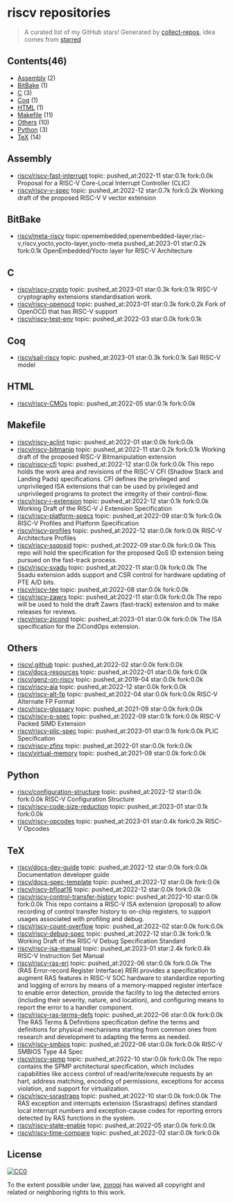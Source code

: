 # riscv repositories


> A curated list of my GitHub stars!  Generated by [collect-repos](https://github.com/zoroqi/collect-repos), idea comes from [starred](https://github.com/maguowei/starred)  


## Contents(46)

- [Assembly](#assembly) (2)
- [BitBake](#bitbake) (1)
- [C](#c) (3)
- [Coq](#coq) (1)
- [HTML](#html) (1)
- [Makefile](#makefile) (11)
- [Others](#others) (10)
- [Python](#python) (3)
- [TeX](#tex) (14)

## Assembly

- [riscv/riscv-fast-interrupt](https://github.com/riscv/riscv-fast-interrupt) topic: pushed_at:2022-11 star:0.1k fork:0.0k Proposal for a RISC-V Core-Local Interrupt Controller (CLIC)
- [riscv/riscv-v-spec](https://github.com/riscv/riscv-v-spec) topic: pushed_at:2022-12 star:0.7k fork:0.2k Working draft of the proposed RISC-V V vector extension

## BitBake

- [riscv/meta-riscv](https://github.com/riscv/meta-riscv) topic:openembedded,openembedded-layer,risc-v,riscv,yocto,yocto-layer,yocto-meta pushed_at:2023-01 star:0.2k fork:0.1k OpenEmbedded/Yocto layer for RISC-V Architecture

## C

- [riscv/riscv-crypto](https://github.com/riscv/riscv-crypto) topic: pushed_at:2023-01 star:0.3k fork:0.1k RISC-V cryptography extensions standardisation work.
- [riscv/riscv-openocd](https://github.com/riscv/riscv-openocd) topic: pushed_at:2023-01 star:0.3k fork:0.2k Fork of OpenOCD that has RISC-V support
- [riscv/riscv-test-env](https://github.com/riscv/riscv-test-env) topic: pushed_at:2022-03 star:0.0k fork:0.1k 

## Coq

- [riscv/sail-riscv](https://github.com/riscv/sail-riscv) topic: pushed_at:2023-01 star:0.3k fork:0.1k Sail RISC-V model

## HTML

- [riscv/riscv-CMOs](https://github.com/riscv/riscv-CMOs) topic: pushed_at:2022-05 star:0.1k fork:0.0k 

## Makefile

- [riscv/riscv-aclint](https://github.com/riscv/riscv-aclint) topic: pushed_at:2022-01 star:0.0k fork:0.0k 
- [riscv/riscv-bitmanip](https://github.com/riscv/riscv-bitmanip) topic: pushed_at:2022-11 star:0.2k fork:0.1k Working draft of the proposed RISC-V Bitmanipulation extension
- [riscv/riscv-cfi](https://github.com/riscv/riscv-cfi) topic: pushed_at:2022-12 star:0.0k fork:0.0k This repo holds the work area and revisions of the RISC-V CFI (Shadow Stack and Landing Pads) specifications. CFI defines the privileged and unprivileged ISA extensions that can be used by privileged and unprivileged programs to protect the integrity of their control-flow.
- [riscv/riscv-j-extension](https://github.com/riscv/riscv-j-extension) topic: pushed_at:2022-12 star:0.1k fork:0.0k Working Draft of the RISC-V J Extension Specification
- [riscv/riscv-platform-specs](https://github.com/riscv/riscv-platform-specs) topic: pushed_at:2022-09 star:0.1k fork:0.0k RISC-V Profiles and Platform Specification
- [riscv/riscv-profiles](https://github.com/riscv/riscv-profiles) topic: pushed_at:2022-12 star:0.0k fork:0.0k RISC-V Architecture Profiles
- [riscv/riscv-ssqosid](https://github.com/riscv/riscv-ssqosid) topic: pushed_at:2022-09 star:0.0k fork:0.0k This repo will hold the specification for the proposed QoS ID extension being pursued on the fast-track process.
- [riscv/riscv-svadu](https://github.com/riscv/riscv-svadu) topic: pushed_at:2022-11 star:0.0k fork:0.0k The Ssadu extension adds support and CSR control for hardware updating of PTE A/D bits.
- [riscv/riscv-tee](https://github.com/riscv/riscv-tee) topic: pushed_at:2022-08 star:0.0k fork:0.0k 
- [riscv/riscv-zawrs](https://github.com/riscv/riscv-zawrs) topic: pushed_at:2022-11 star:0.0k fork:0.0k The repo will be used to hold the draft Zawrs (fast-track) extension and to make releases for reviews. 
- [riscv/riscv-zicond](https://github.com/riscv/riscv-zicond) topic: pushed_at:2023-01 star:0.0k fork:0.0k The ISA specification for the ZiCondOps extension.

## Others

- [riscv/.github](https://github.com/riscv/.github) topic: pushed_at:2022-02 star:0.0k fork:0.0k 
- [riscv/docs-resources](https://github.com/riscv/docs-resources) topic: pushed_at:2022-01 star:0.0k fork:0.0k 
- [riscv/genz-on-riscv](https://github.com/riscv/genz-on-riscv) topic: pushed_at:2019-04 star:0.0k fork:0.0k 
- [riscv/riscv-aia](https://github.com/riscv/riscv-aia) topic: pushed_at:2022-12 star:0.0k fork:0.0k 
- [riscv/riscv-alt-fp](https://github.com/riscv/riscv-alt-fp) topic: pushed_at:2022-04 star:0.0k fork:0.0k RISC-V Alternate FP Format
- [riscv/riscv-glossary](https://github.com/riscv/riscv-glossary) topic: pushed_at:2021-09 star:0.0k fork:0.0k 
- [riscv/riscv-p-spec](https://github.com/riscv/riscv-p-spec) topic: pushed_at:2022-09 star:0.1k fork:0.0k RISC-V Packed SIMD Extension
- [riscv/riscv-plic-spec](https://github.com/riscv/riscv-plic-spec) topic: pushed_at:2023-01 star:0.1k fork:0.0k PLIC Specification
- [riscv/riscv-zfinx](https://github.com/riscv/riscv-zfinx) topic: pushed_at:2022-01 star:0.0k fork:0.0k 
- [riscv/virtual-memory](https://github.com/riscv/virtual-memory) topic: pushed_at:2021-09 star:0.0k fork:0.0k 

## Python

- [riscv/configuration-structure](https://github.com/riscv/configuration-structure) topic: pushed_at:2022-12 star:0.0k fork:0.0k RISC-V Configuration Structure
- [riscv/riscv-code-size-reduction](https://github.com/riscv/riscv-code-size-reduction) topic: pushed_at:2023-01 star:0.1k fork:0.0k 
- [riscv/riscv-opcodes](https://github.com/riscv/riscv-opcodes) topic: pushed_at:2023-01 star:0.4k fork:0.2k RISC-V Opcodes

## TeX

- [riscv/docs-dev-guide](https://github.com/riscv/docs-dev-guide) topic: pushed_at:2022-12 star:0.0k fork:0.0k Documentation developer guide
- [riscv/docs-spec-template](https://github.com/riscv/docs-spec-template) topic: pushed_at:2022-12 star:0.0k fork:0.0k 
- [riscv/riscv-bfloat16](https://github.com/riscv/riscv-bfloat16) topic: pushed_at:2022-12 star:0.0k fork:0.0k 
- [riscv/riscv-control-transfer-history](https://github.com/riscv/riscv-control-transfer-history) topic: pushed_at:2022-10 star:0.0k fork:0.0k This repo contains a RISC-V ISA extension (proposal) to allow recording of control transfer history to on-chip registers, to support usages associated with profiling and debug.
- [riscv/riscv-count-overflow](https://github.com/riscv/riscv-count-overflow) topic: pushed_at:2022-02 star:0.0k fork:0.0k 
- [riscv/riscv-debug-spec](https://github.com/riscv/riscv-debug-spec) topic: pushed_at:2022-12 star:0.3k fork:0.1k Working Draft of the RISC-V Debug Specification Standard
- [riscv/riscv-isa-manual](https://github.com/riscv/riscv-isa-manual) topic: pushed_at:2023-01 star:2.4k fork:0.4k RISC-V Instruction Set Manual
- [riscv/riscv-ras-eri](https://github.com/riscv/riscv-ras-eri) topic: pushed_at:2022-06 star:0.0k fork:0.0k The (RAS Error-record Register Interface) RERI provides a specification to augment RAS features in RISC-V SOC hardware to standardize reporting and logging of errors by means of a memory-mapped register interface to enable error detection, provide the facility to log the detected errors (including their severity, nature, and location), and configuring means to report the error to a handler component.
- [riscv/riscv-ras-terms-defs](https://github.com/riscv/riscv-ras-terms-defs) topic: pushed_at:2022-06 star:0.0k fork:0.0k The RAS Terms & Definitions specification define the terms and definitions for physical mechanisms starting from common ones from research and development to adapting the terms as needed.
- [riscv/riscv-smbios](https://github.com/riscv/riscv-smbios) topic: pushed_at:2022-06 star:0.0k fork:0.0k RISC-V SMBIOS Type 44 Spec
- [riscv/riscv-spmp](https://github.com/riscv/riscv-spmp) topic: pushed_at:2022-10 star:0.0k fork:0.0k The repo contains the SPMP architectural specification, which includes capabilities like access control of read/write/execute requests by an hart, address matching, encoding of permissions, exceptions for access violation, and support for virtualization.
- [riscv/riscv-ssrastraps](https://github.com/riscv/riscv-ssrastraps) topic: pushed_at:2022-10 star:0.0k fork:0.0k The RAS exception and interrupts extension (Ssrastraps) defines standard local interrupt numbers and exception-cause codes for reporting errors detected by RAS functions in the system.
- [riscv/riscv-state-enable](https://github.com/riscv/riscv-state-enable) topic: pushed_at:2022-05 star:0.0k fork:0.0k 
- [riscv/riscv-time-compare](https://github.com/riscv/riscv-time-compare) topic: pushed_at:2022-02 star:0.0k fork:0.0k 


## License

[![CC0](http://mirrors.creativecommons.org/presskit/buttons/88x31/svg/cc-zero.svg)](https://creativecommons.org/publicdomain/zero/1.0/)

To the extent possible under law, [zoroqi](https://github.com/zoroqi) has waived all copyright and related or neighboring rights to this work.

